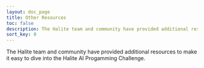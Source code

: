 ```yaml
---
layout: doc_page
title: Other Resources
toc: false
description: The Halite team and community have provided additional resources to make it easy to dive into the Halite AI Progamming Challenge.
sort_key: 0
---
```


The Halite team and community have provided additional resources to make it easy to dive into the Halite AI Progamming Challenge.
